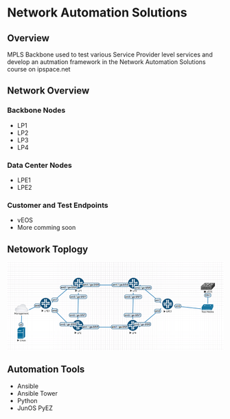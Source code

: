 # Network Automation Solutions

## Overview
MPLS Backbone used to test various Service Provider level services and develop an autmation framework in the Network Automation Solutions course on ipspace.net

## Network Overview

### Backbone Nodes
* LP1
* LP2
* LP3
* LP4

### Data Center Nodes
* LPE1
* LPE2 

### Customer and Test Endpoints
* vEOS
* More comming soon

## Netowork Toplogy

![Automation Lab Topology](Lab.png?raw=true "Automation Lab Topology")

## Automation Tools
* Ansible
* Ansible Tower
* Python
* JunOS PyEZ


